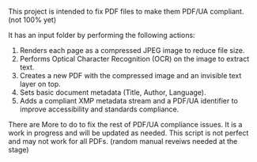 This project is intended to fix PDF files to make them PDF/UA compliant. (not 100% yet)

It has  an input folder by performing the following actions:
 1. Renders each page as a compressed JPEG image to reduce file size.
 2. Performs Optical Character Recognition (OCR) on the image to extract text.
 3. Creates a new PDF with the compressed image and an invisible text layer on top.
 4. Sets basic document metadata (Title, Author, Language).
 5. Adds a compliant XMP metadata stream and a PDF/UA identifier to improve accessibility and standards compliance.

There are More to do to fix the rest of PDF/UA compliance issues. It is a work in progress and will be updated as needed. This script is not perfect and may not work for all PDFs. (random manual reveiws needed at the stage)
